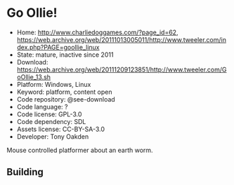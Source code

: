 # Go Ollie!

- Home: http://www.charliedoggames.com/?page_id=62, https://web.archive.org/web/20111013005011/http://www.tweeler.com/index.php?PAGE=goollie_linux
- State: mature, inactive since 2011
- Download: https://web.archive.org/web/20111209123851/http://www.tweeler.com/GoOllie_13.sh
- Platform: Windows, Linux
- Keyword: platform, content open
- Code repository: @see-download
- Code language: ?
- Code license: GPL-3.0
- Code dependency: SDL
- Assets license: CC-BY-SA-3.0
- Developer: Tony Oakden

Mouse controlled platformer about an earth worm.

## Building
